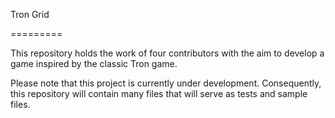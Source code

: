 Tron Grid

=========

This repository holds the work of four contributors with the aim to develop a game inspired by the classic Tron game.

Please note that this project is currently under development. 
Consequently, this repository will contain many files that will serve as tests and sample files.





